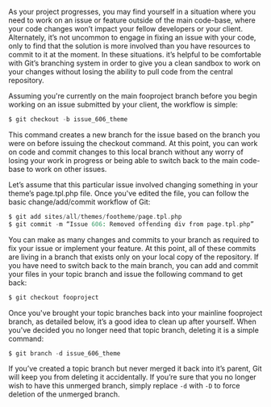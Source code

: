 As your project progresses, you may find yourself in a situation where you need to work on an issue or feature outside of the main code-base, where your code changes won’t impact your fellow developers or your client. Alternately, it’s not uncommon to engage in fixing an issue with your code, only to find that the solution is more involved than you have resources to commit to it at the moment. In these situations. it’s helpful to be comfortable with Git’s branching system in order to give you a clean sandbox to work on your changes without losing the ability to pull code from the central repository.

Assuming you're currently on the main fooproject branch before you begin working on an issue submitted by your client, the workflow is simple:

```php
$ git checkout -b issue_606_theme 

```

This command creates a new branch for the issue based on the branch you were on before issuing the checkout command. At this point, you can work on code and commit changes to this local branch without any worry of losing your work in progress or being able to switch back to the main code-base to work on other issues.

Let’s assume that this particular issue involved changing something in your theme’s page.tpl.php file. Once you've edited the file, you can follow the basic change/add/commit workflow of Git:

```php
$ git add sites/all/themes/footheme/page.tpl.php
$ git commit -m “Issue 606: Removed offending div from page.tpl.php”

```

You can make as many changes and commits to your branch as required to fix your issue or implement your feature. At this point, all of these commits are living in a branch that exists only on your local copy of the repository. If you have need to switch back to the main branch, you can add and commit your files in your topic branch and issue the following command to get back:

```php
$ git checkout fooproject

```

Once you've brought your topic branches back into your mainline fooproject branch, as detailed below, it’s a good idea to clean up after yourself. When you've decided you no longer need that topic branch, deleting it is a simple command:

```php
$ git branch -d issue_606_theme

```

If you’ve created a topic branch but never merged it back into it’s parent, Git will keep you from deleting it accidentally. If you’re sure that you no longer wish to have this unmerged branch, simply replace `-d` with `-D` to force deletion of the unmerged branch.
